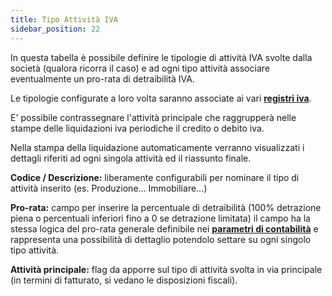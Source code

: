 ```yaml
---
title: Tipo Attività IVA
sidebar_position: 22
---
```


In questa tabella è possibile definire le tipologie di attività IVA svolte dalla società (qualora ricorra il caso) e ad ogni tipo attività associare eventualmente un pro-rata di detraibilità IVA.

Le tipologie configurate a loro volta saranno associate ai vari [**registri iva**](/docs/configurations/tables/finance/vat-books).

E' possibile contrassegnare l'attività principale che raggrupperà nelle stampe delle liquidazioni iva periodiche il credito o debito iva.

Nella stampa della liquidazione automaticamente verranno visualizzati i dettagli riferiti ad ogni singola attività ed il riassunto finale.

**Codice / Descrizione:** liberamente configurabili per nominare il tipo di attività inserito (es. Produzione... Immobiliare...)

**Pro-rata:** campo per inserire la percentuale di detraibilità (100% detrazione piena o percentuali inferiori fino a 0 se detrazione limitata) il campo ha la stessa logica del pro-rata generale definibile nei [**parametri di contabilità**](/docs/configurations/parameters/finance/accounting-parameters) e rappresenta una possibilità di dettaglio potendolo settare su ogni singolo tipo attività.

**Attività principale:** flag da apporre sul tipo di attività svolta in via principale (in termini di fatturato, si vedano le disposizioni fiscali).